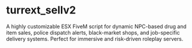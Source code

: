 # turrext_sellv2
A highly customizable ESX FiveM script for dynamic NPC-based drug and item sales, police dispatch alerts, black-market shops, and job-specific delivery systems. Perfect for immersive and risk-driven roleplay servers.
